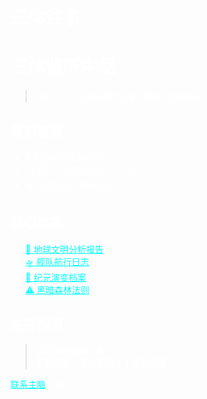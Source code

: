 <style>
body {
  background-image: url('images/屏幕截图 2025-05-14 132219.png');
  background-size: cover;
  background-attachment: fixed;
  min-height: 100vh;
  padding: 20px;
}

.markdown-body {
  background: rgba(0, 0, 0, 0.7);
  padding: 30px;
  border-radius: 10px;
}
</style>
<style>
/* 基础文字颜色设置 */
body, h1, h2, h3, p, li {
  color: #ffffff !important; /* 强制白色文字 */
}

/* 链接颜色优化 */
a {
  color: #00ffff !important; 
  text-decoration: underline;
}

/* 代码块背景优化 */
pre, code {
  background: rgba(0, 0, 0, 0.7) !important;
  color: #00ff00 !important;
}

/* 文字增强效果 */
.markdown-body {
  text-shadow: 2px 2px 4px rgba(0,0,0,0.7); /* 添加阴影 */
  background: rgba(0, 0, 0, 0.5); /* 半透明背景 */
  padding: 30px;
  border-radius: 10px;
}
</style>
# 三体往事
# 三体监听中枢
> 坐标：半人马座α星C轨道 · 第191代监听站


## 最新警报
- 🔴 收到地球文明信号
- 🟡 智子工程启动倒计时：7天
- 🟢 当前纪元：短恒纪元

## 核心档案
- [📡 地球文明分析报告](posts/2023-10-05.md)
- [🛸 舰队航行日志](about.md) 
- [🌌 纪元演变档案](epochs.md)
- [⚠️ 黑暗森林法则](darkforest.md)

## 生存指南
> 监听员守则第一条：  
> **不要回答！不要回答！！不要回答！！！**

[联系主脑](about.md){: .btn}
